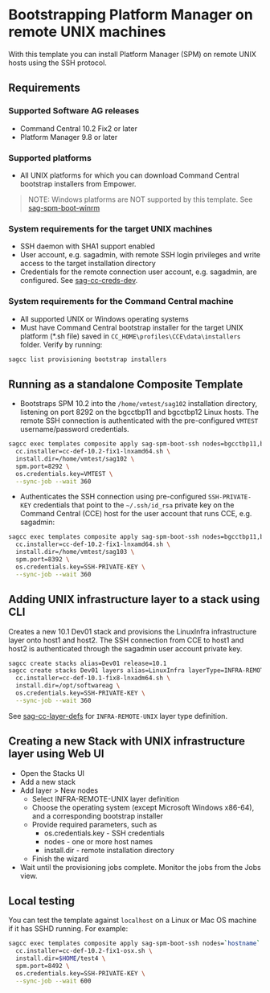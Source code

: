 <!-- Copyright 2013 - 2018 Software AG, Darmstadt, Germany and/or its licensors

   SPDX-License-Identifier: Apache-2.0

    Licensed under the Apache License, Version 2.0 (the "License");
    you may not use this file except in compliance with the License.
    You may obtain a copy of the License at

        http://www.apache.org/licenses/LICENSE-2.0

    Unless required by applicable law or agreed to in writing, software
    distributed under the License is distributed on an "AS IS" BASIS,
     WITHOUT WARRANTIES OR CONDITIONS OF ANY KIND, either express or implied.
     See the License for the specific language governing permissions and

     limitations under the License.                                                  

-->
# Bootstrapping Platform Manager on remote UNIX machines

With this template you can install Platform Manager (SPM) on remote
UNIX hosts using the SSH protocol.

## Requirements

### Supported Software AG releases

* Command Central 10.2 Fix2 or later
* Platform Manager 9.8 or later

### Supported platforms

* All UNIX platforms for which you can download Command Central bootstrap installers from Empower.

> NOTE: Windows platforms are NOT supported by this template. See [sag-spm-boot-winrm](../sag-spm-boot-winrm/README.md)

### System requirements for the target UNIX machines

* SSH daemon with SHA1 support enabled
* User account, e.g. sagadmin, with remote SSH login privileges and write access to the target installation directory
* Credentials for the remote connection user account, e.g. sagadmin, are configured. See [sag-cc-creds-dev](../sag-cc-creds-dev/README.md).

### System requirements for the Command Central machine

* All supported UNIX or Windows operating systems
* Must have Command Central bootstrap installer for the target UNIX platform (*.sh file) saved in `CC_HOME\profiles\CCE\data\installers` folder. Verify by running:

```bash
sagcc list provisioning bootstrap installers
```

## Running as a standalone Composite Template

* Bootstraps SPM 10.2 into the `/home/vmtest/sag102` installation directory, listening on port 8292 on
the bgcctbp11 and bgcctbp12 Linux hosts. The remote SSH connection is authenticated with the pre-configured
`VMTEST` username/password credentials.

```bash
sagcc exec templates composite apply sag-spm-boot-ssh nodes=bgcctbp11,bgcctbp12 \
  cc.installer=cc-def-10.2-fix1-lnxamd64.sh \
  install.dir=/home/vmtest/sag102 \
  spm.port=8292 \
  os.credentials.key=VMTEST \
  --sync-job --wait 360
```

* Authenticates the SSH connection using pre-configured `SSH-PRIVATE-KEY` credentials that point
to the `~/.ssh/id_rsa` private key on the Command Central (CCE) host for the user account that runs CCE, e.g. sagadmin:

```bash
sagcc exec templates composite apply sag-spm-boot-ssh nodes=bgcctbp11,bgcctbp12 \
  cc.installer=cc-def-10.2-fix1-lnxamd64.sh \
  install.dir=/home/vmtest/sag103 \
  spm.port=8392 \
  os.credentials.key=SSH-PRIVATE-KEY \
  --sync-job --wait 360
```

## Adding UNIX infrastructure layer to a stack using CLI

Creates a new 10.1 Dev01 stack and provisions the LinuxInfra infrastructure layer onto host1 and host2.
The SSH connection from CCE to host1 and host2 is authenticated through the sagadmin user account private key.

```bash
sagcc create stacks alias=Dev01 release=10.1
sagcc create stacks Dev01 layers alias=LinuxInfra layerType=INFRA-REMOTE-UNIX nodes=host1,host2 \
  cc.installer=cc-def-10.1-fix8-lnxadm64.sh \
  install.dir=/opt/softwareag \
  os.credentials.key=SSH-PRIVATE-KEY \
  --sync-job --wait 360
```

See [sag-cc-layer-defs](../sag-cc-layer-defs/template.yaml) for `INFRA-REMOTE-UNIX` layer type definition.

## Creating a new Stack with UNIX infrastructure layer using Web UI

* Open the Stacks UI
* Add a new stack
* Add layer > New nodes
  * Select INFRA-REMOTE-UNIX layer definition
  * Choose the operating system (except Microsoft Windows x86-64), and a corresponding bootstrap installer
  * Provide required parameters, such as
    * os.credentials.key - SSH credentials
    * nodes - one or more host names
    * install.dir - remote installation directory
  * Finish the wizard
* Wait until the provisioning jobs complete. Monitor the jobs from the Jobs view.

## Local testing

You can test the template against `localhost` on a Linux or Mac OS machine if it has SSHD running.
For example:

```bash
sagcc exec templates composite apply sag-spm-boot-ssh nodes=`hostname` \
  cc.installer=cc-def-10.2-fix1-osx.sh \
  install.dir=$HOME/test4 \
  spm.port=8492 \
  os.credentials.key=SSH-PRIVATE-KEY \
  --sync-job --wait 600
```
